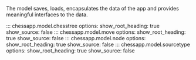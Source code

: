 The model saves, loads, encapsulates the data of the app and provides meaningful interfaces to the data.

::: chessapp.model.chesstree
    options:
      show_root_heading: true
      show_source: false
::: chessapp.model.move
    options:
      show_root_heading: true
      show_source: false
::: chessapp.model.node
    options:
      show_root_heading: true
      show_source: false
::: chessapp.model.sourcetype
    options:
      show_root_heading: true
      show_source: false